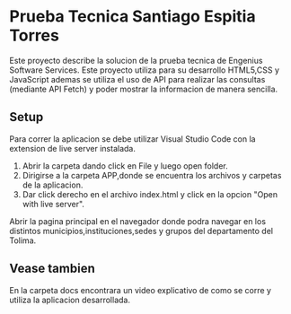 # Prueba Tecnica Santiago Espitia Torres

Este proyecto describe la solucion de la prueba tecnica de Engenius Software Services. Este proyecto utiliza para su desarrollo HTML5,CSS y JavaScript ademas se utiliza el uso de API para realizar las consultas (mediante API Fetch) y poder mostrar la informacion de manera sencilla. 

## Setup
Para correr la aplicacion se debe utilizar Visual Studio Code con la extension de live server instalada.
1. Abrir la carpeta dando click en File y luego open folder.
2. Dirigirse a la carpeta APP,donde se encuentra los archivos y carpetas de la aplicacion. 
3. Dar click derecho en el archivo index.html y click en la opcion "Open with live server".

Abrir la pagina principal en el navegador donde podra navegar en los distintos municipios,instituciones,sedes y grupos del departamento del Tolima.

## Vease tambien 
 En la carpeta docs encontrara un video explicativo de como se corre y utiliza la aplicacion desarrollada.